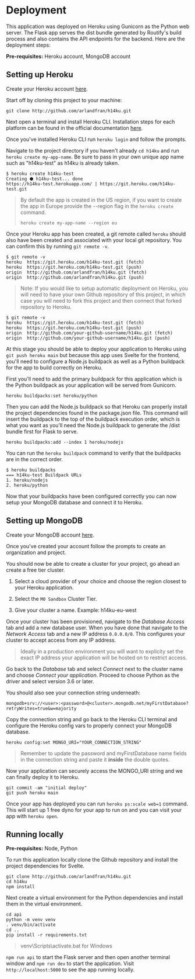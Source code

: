 # Deployment

This application was deployed on Heroku using Gunicorn as the Python web server. The Flask app serves the dist bundle generated by Routify's build process and also contains the API endpoints for the backend. Here are the deployment steps:

**Pre-requisites:** Heroku account, MongoDB account

## Setting up Heroku

Create your Heroku account [here](https://signup.heroku.com/login).

Start off by cloning this project to your machine:

```Shell
git clone http://github.com/arlandfran/h14ku.git
```

Next open a terminal and install Heroku CLI. Installation steps for each platform can be found in the official documentation [here](https://devcenter.heroku.com/articles/heroku-cli).

Once you've installed Heroku CLI run `heroku login` and follow the prompts.

Navigate to the project directory if you haven't already `cd h14ku` and run `heroku create my-app-name`. Be sure to pass in your own unique app name such as "h14ku-test" as h14ku is already taken.

```Shell
$ heroku create h14ku-test
Creating ⬢ h14ku-test... done
https://h14ku-test.herokuapp.com/ | https://git.heroku.com/h14ku-test.git
```

> By default the app is created in the US region, if you want to create the app in Europe provide the --region flag in the `heroku create` command.
>
> ```Shell
> heroku create my-app-name --region eu
> ```

Once your Heroku app has been created, a git remote called `heroku` should also have been created and associated with your local git repository. You can confirm this by running `git remote -v`.

```Shell
$ git remote -v
heroku  https://git.heroku.com/h14ku-test.git (fetch)
heroku  https://git.heroku.com/h14ku-test.git (push)
origin  http://github.com/arlandfran/h14ku.git (fetch)
origin  http://github.com/arlandfran/h14ku.git (push)
```

> Note: If you would like to setup automatic deployment on Heroku, you will need to have your own Github repository of this project, in which case you will need to fork this project and then connect that forked repository to Heroku.

```Shell
$ git remote -v
heroku  https://git.heroku.com/h14ku-test.git (fetch)
heroku  https://git.heroku.com/h14ku-test.git (push)
origin  http://github.com/your-github-username/h14ku.git (fetch)
origin  http://github.com/your-github-username/h14ku.git (push)
```

At this stage you should be able to deploy your application to Heroku using `git push heroku main` but because this app uses Svelte for the frontend, you'll need to configure a Node.js buildpack as well as a Python buildpack for the app to build correctly on Heroku.

First you'll need to add the primary buildpack for this application which is the Python buildpack as your application will be served from Gunicorn.

```Shell
heroku buildpacks:set heroku/python
```

Then you can add the Node.js buildpack so that Heroku can properly install the project dependencies found in the package.json file. This command will insert the buildpack to the top of the buildpack execution order, which is what you want as you'll need the Node.js buildpack to generate the /dist bundle first for Flask to serve.

```Shell
heroku buildpacks:add --index 1 heroku/nodejs
```

You can run the `heroku buildpack` command to verify that the buildpacks are in the correct order.

```Shell
$ heroku buildpacks
=== h14ku-test Buildpack URLs
1. heroku/nodejs
2. heroku/python
```

Now that your buildpacks have been configured correctly you can now setup your MongoDB database and connect it to Heroku.

## Setting up MongoDB

Create your MongoDB account [here](https://account.mongodb.com/account/register).

Once you've created your account follow the prompts to create an organization and project.

You should now be able to create a cluster for your project, go ahead an create a free tier cluster.

1. Select a cloud provider of your choice and choose the region closest to your Heroku application.

2. Select the `M0 Sandbox` Cluster Tier.

3. Give your cluster a name. Example: h14ku-eu-west

Once your cluster has been provisioned, navigate to the _Database Access_ tab and add a new database user. When you have done that navigate to the _Network Access_ tab and a new IP address `0.0.0.0/0`. This configures your cluster to accept access from any IP address.

> Ideally in a production environment you will want to explicity set the exact IP address your application will be hosted on to restrict access.

Go back to the _Database_ tab and select _Connect_ next to the cluster name and choose _Connect your application_. Proceed to choose Python as the driver and select version 3.6 or later.

You should also see your connection string underneath:

`mongodb+srv://<user>:<password>@<cluster>.mongodb.net/myFirstDatabase?retryWrites=true&w=majority`

Copy the connection string and go back to the Heroku CLI terminal and configure the Heroku config vars to properly connect your MongoDB database.

```Shell
heroku config:set MONGO_URI="YOUR_CONNECTION_STRING"
```

> Remember to update the password and myFirstDatabase name fields in the connection string and paste it **inside** the double quotes.

Now your application can securely access the MONGO_URI string and we can finally deploy it to Heroku.

```Shell
git commit -am "initial deploy"
git push heroku main
```

Once your app has deployed you can run `heroku ps:scale web=1` command. This will start up 1 free dyno for your app to run on and you can visit your app with `heroku open`.

## Running locally

**Pre-requisites:** Node, Python

To run this application locally clone the Github repository and install the project dependencies for Svelte.

```Shell
git clone http://github.com/arlandfran/h14ku.git
cd h14ku
npm install
```

Next create a virtual environment for the Python dependencies and install them in the virtual environment.

```Shell
cd api
python -m venv venv
. venv/bin/activate
cd ..
pip install -r requirements.txt
```

> venv\Scripts\activate.bat for Windows

`npm run api` to start the Flask server and then open another terminal window and `npm run dev` to start the application. Visit `http://localhost:5000` to see the app running locally.
